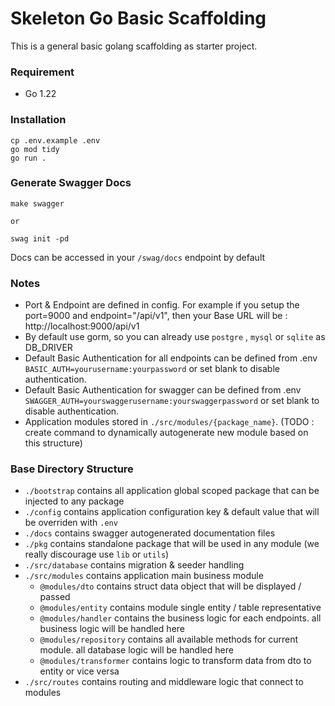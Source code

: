 # Skeleton Go Basic Scaffolding

This is a general basic golang scaffolding as starter project.

### Requirement
- Go 1.22

### Installation
```
cp .env.example .env
go mod tidy
go run .
```

### Generate Swagger Docs
```
make swagger

or 

swag init -pd
```

Docs can be accessed in your `/swag/docs` endpoint by default


### Notes 
- Port & Endpoint are defined in config. For example if you setup the port=9000 and endpoint="/api/v1", then your Base URL will be : http://localhost:9000/api/v1
- By default use gorm, so you can already use `postgre` , `mysql` or `sqlite` as DB_DRIVER
- Default Basic Authentication for all endpoints can be defined from .env `BASIC_AUTH=yourusername:yourpassword` or set blank to disable authentication.
- Default Basic Authentication for swagger can be defined from .env `SWAGGER_AUTH=yourswaggerusername:yourswaggerpassword` or set blank to disable authentication.
- Application modules stored in `./src/modules/{package_name}`. (TODO : create command to dynamically autogenerate new module based on this structure)


### Base Directory Structure
- `./bootstrap` contains all application global scoped package that can be injected to any package
- `./config` contains application configuration key & default value that will be overriden with `.env`
- `./docs` contains swagger autogenerated documentation files
- `./pkg` contains standalone package that will be used in any module (we really discourage use `lib` or `utils`)
- `./src/database` contains migration & seeder handling
- `./src/modules` contains application main business module
    - `@modules/dto` contains struct data object that will be displayed / passed
    - `@modules/entity` contains module single entity / table representative
    - `@modules/handler` contains the business logic for each endpoints. all business logic will be handled here
    - `@modules/repository` contains all available methods for current module. all database logic will be handled here
    - `@modules/transformer` contains logic to transform data from dto to entity or vice versa
- `./src/routes` contains routing and middleware logic that connect to modules